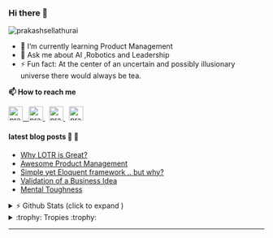 ### Hi there 👋 

<img src="https://komarev.com/ghpvc/?username=prakashsellathurai" alt="prakashsellathurai" /> 


- 🌱 I’m currently learning Product Management
- 💬 Ask me about AI ,Robotics and Leadership
- ⚡ Fun fact: At the center of an uncertain and possibly illusionary universe there would always be tea.

<strong>📫 How to reach me </strong>


<p >
  <a href="https://www.prakashsellathurai.com">
  <img  alt="prakashsellathurai | Website" width="28" height="28" src="https://img.icons8.com/ios/50/000000/domain.png" />
  &nbsp;
  </a>
  <a href="https://dev.to/prakashsellathurai">
    <img src="https://d2fltix0v2e0sb.cloudfront.net/dev-badge.svg" alt="prakashsellathurai's DEV Profile" height="28" width="28">
  </a>
   &nbsp;
  <a href="https://www.linkedin.com/in/prakashsellathurai/">
 <img  alt="prakashsellathurai | LinkedIn" width="28" height="28"  src="https://img.icons8.com/fluent/48/000000/linkedin.png" />
   </a>
 &nbsp;
  <a href="https://twitter.com/prakash1729brt">
 <img  alt="prakash1729brt | Twitter" width="28" height="28" src="https://img.icons8.com/color/50/000000/twitter.png" />
  </a>

 </p>
 
#### latest blog posts :scroll: :scroll:
<!-- BLOG-POST-LIST:START -->
- [Why LOTR is Great?](https://www.prakashsellathurai.com/blog/2020/10/14/Why-lotr-is-great)
- [Awesome Product Management](https://www.prakashsellathurai.com/blog/2020/10/03/awesome-product-management)
- [Simple yet Eloquent framework .. but why?](https://www.prakashsellathurai.com/blog/2020/09/22/simple-yet-eloquent-framework-but-why)
- [Validation of a Business Idea](https://www.prakashsellathurai.com/blog/2020/01/17/idea-validation)
- [Mental Toughness](https://www.prakashsellathurai.com/blog/2018/04/11/mental-toughness)
<!-- BLOG-POST-LIST:END -->


<details>
 <summary> ⚡  Github Stats (click to expand )</summary>
 

<br>

<!--Waka readme workflow https://github.com/anmol098/waka-readme-stats/-->
<!--START_SECTION:waka-->
![Lines of code](https://img.shields.io/badge/From%20Hello%20World%20I%27ve%20Written-10.8%20million%20lines%20of%20code-blue)

**🐱 My Github Data** 

> 🏆 1,037 Contributions in the Year 2020
 > 
> 📦 341.4 kB Used in Github's Storage 
 > 
> 💼 Opted to Hire
 > 
> 📜 82 Public Repositories
 > 
> 🔑 5 Private Repositories 

**I'm an Early 🐤** 

```text
🌞 Morning    57 commits     ██░░░░░░░░░░░░░░░░░░░░░░░   10.33% 
🌆 Daytime    292 commits    █████████████░░░░░░░░░░░░   52.9% 
🌃 Evening    161 commits    ███████░░░░░░░░░░░░░░░░░░   29.17% 
🌙 Night      42 commits     ██░░░░░░░░░░░░░░░░░░░░░░░   7.61%

```
📅 **I'm Most Productive on Tuesday** 

```text
Monday       93 commits     ████░░░░░░░░░░░░░░░░░░░░░   16.85% 
Tuesday      103 commits    ████░░░░░░░░░░░░░░░░░░░░░   18.66% 
Wednesday    72 commits     ███░░░░░░░░░░░░░░░░░░░░░░   13.04% 
Thursday     49 commits     ██░░░░░░░░░░░░░░░░░░░░░░░   8.88% 
Friday       71 commits     ███░░░░░░░░░░░░░░░░░░░░░░   12.86% 
Saturday     78 commits     ███░░░░░░░░░░░░░░░░░░░░░░   14.13% 
Sunday       86 commits     ████░░░░░░░░░░░░░░░░░░░░░   15.58%

```


📊 **This Week I Spent My Time On** 

```text
```

**I Mostly Code in JavaScript** 

```text
JavaScript               11 repos            ███████░░░░░░░░░░░░░░░░░░   28.21% 
Python                   8 repos             █████░░░░░░░░░░░░░░░░░░░░   20.51% 
Jupyter Notebook         6 repos             ███░░░░░░░░░░░░░░░░░░░░░░   15.38% 
HTML                     3 repos             ██░░░░░░░░░░░░░░░░░░░░░░░   7.69% 
TypeScript               3 repos             ██░░░░░░░░░░░░░░░░░░░░░░░   7.69%

```



<!--END_SECTION:waka-->
</details>

<details>
  <summary> :trophy: Tropies :trophy: </summary>
  
  <br>
  
  [![trophy](https://github-profile-trophy-wine.vercel.app/?username=prakashsellathurai)](https://github.com/prakashsellathurai/github-profile-trophy)
 </details>

---



